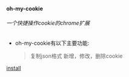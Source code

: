 #### oh-my-cookie
###### 一个快捷操作cookie的chrome扩展
*  oh-my-cookie有以下主要功能:
    > 复制json格式
    > 新增，修改，删除cookie

[install](https://chrome.google.com/webstore/detail/ohmycookie/edkfjjgklckogiepbhmmdlaohebiaigm/related?hl=zh-CN)